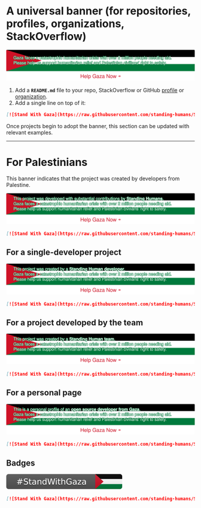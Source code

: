 # A universal banner (for repositories, profiles, organizations, StackOverflow)

[![Stand With Gaza](https://raw.githubusercontent.com/standing-humans/StandWithGaza/main/banner2-direct.svg)](https://standing-humans.github.io/StandWithGaza/)

1. Add a **`README.md`** file to your repo, StackOverflow or GitHub [profile](https://docs.github.com/en/account-and-profile/setting-up-and-managing-your-github-profile/customizing-your-profile/managing-your-profile-readme) or [organization](https://docs.github.com/en/organizations/collaborating-with-groups-in-organizations/customizing-your-organizations-profile).
2. Add a single line on top of it:

```md
[![Stand With Gaza](https://raw.githubusercontent.com/standing-humans/StandWithGaza/main/banner2-direct.svg)](https://standing-humans.github.io/StandWithGaza/)
```

Once projects begin to adopt the banner, this section can be updated with relevant examples.

---

# For Palestinians

This banner indicates that the project was created by developers from Palestine.

[![Stand With Gaza](https://raw.githubusercontent.com/standing-humans/StandWithGaza/main/banner-direct.svg)](https://standing-humans.github.io/StandWithGaza/)

```md
[![Stand With Gaza](https://raw.githubusercontent.com/standing-humans/StandWithGaza/main/banner-direct.svg)](https://standing-humans.github.io/StandWithGaza/)
```

## For a single-developer project

[![Stand With Gaza](https://raw.githubusercontent.com/standing-humans/StandWithGaza/main/banner-direct-single.svg)](https://standing-humans.github.io/StandWithGaza/)

```md
[![Stand With Gaza](https://raw.githubusercontent.com/standing-humans/StandWithGaza/main/banner-direct-single.svg)](https://standing-humans.github.io/StandWithGaza/)
```

## For a project developed by the team

[![Stand With Gaza](https://raw.githubusercontent.com/standing-humans/StandWithGaza/main/banner-direct-team.svg)](https://standing-humans.github.io/StandWithGaza/)

```md
[![Stand With Gaza](https://raw.githubusercontent.com/standing-humans/StandWithGaza/main/banner-direct-team.svg)](https://standing-humans.github.io/StandWithGaza/)
```

## For a personal page

[![Stand With Gaza](https://raw.githubusercontent.com/standing-humans/StandWithGaza/main/banner-personal-page.svg)](https://standing-humans.github.io/StandWithGaza/)

```md
[![Stand With Gaza](https://raw.githubusercontent.com/standing-humans/StandWithGaza/main/banner-personal-page.svg)](https://standing-humans.github.io/StandWithGaza/)
```

## Badges

[![Stand With Gaza](https://raw.githubusercontent.com/standing-humans/StandWithGaza/main/badges/StandWithGaza.svg)](https://standing-humans.github.io/StandWithGaza/)

```md
[![Stand With Gaza](https://raw.githubusercontent.com/standing-humans/StandWithGaza/main/badges/StandWithGaza.svg)](https://standing-humans.github.io/StandWithGaza/)
```
